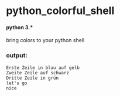 # python_colorful_shell
#### python 3.*
bring colors to your python shell
### output:
```
Erste Zeile in blau auf gelb
Zweite Zeile auf schwarz
Dritte Zeile in grün
let's go
nice
```
